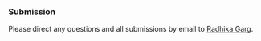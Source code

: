 ### Submission

Please direct any questions and all submissions by email to <a href="mailto:rgarg01@syr.edu?subject=CUI%40CSCW%20workshop" title="Email Radhika Garg with any questions or submission information">Radhika Garg</a>.